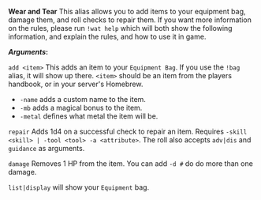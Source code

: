 **Wear and Tear**
This alias allows you to add items to your equipment bag, damage them, and roll checks to repair them. If you want more information on the rules, please run `!wat help` which will both show the following information, and explain the rules, and how to use it in game.

__***Arguments***:__

`add <item>` This adds an item to your `Equipment Bag`. If you use the `!bag` alias, it will show up there. `<item>` should be an item from the players handbook, or in your server's Homebrew. 
- `-name` adds a custom name to the item. 
- `-mb` adds a magical bonus to the item.
- `-metal` defines what metal the item will be. 


`repair` Adds 1d4 on a successful check to repair an item. 
Requires `-skill <skill> | -tool <tool> -a <attribute>`. The roll also accepts `adv|dis` and `guidance` as arguments. 


`damage` Removes 1 HP from the item. You can add `-d #` do do more than one damage.


`list|display` will show your `Equipment` bag.
